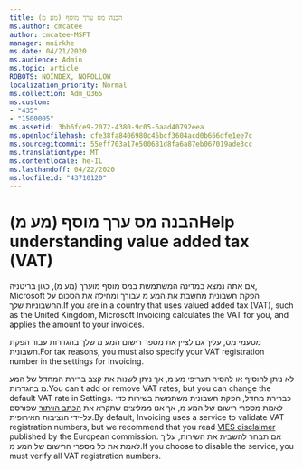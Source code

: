 ```yaml
---
title: הבנה מס ערך מוסף (מע מ)
ms.author: cmcatee
author: cmcatee-MSFT
manager: mnirkhe
ms.date: 04/21/2020
ms.audience: Admin
ms.topic: article
ROBOTS: NOINDEX, NOFOLLOW
localization_priority: Normal
ms.collection: Adm_O365
ms.custom:
- "435"
- "1500005"
ms.assetid: 3bb6fce9-2072-4380-9c05-6aad40792eea
ms.openlocfilehash: cfe38fa8406980c45bcf3604acd0b666dfe1ee7c
ms.sourcegitcommit: 55eff703a17e500681d8fa6a87eb067019ade3cc
ms.translationtype: MT
ms.contentlocale: he-IL
ms.lasthandoff: 04/22/2020
ms.locfileid: "43710120"
---
```

# <a name="help-understanding-value-added-tax-vat"></a><span data-ttu-id="47da1-102">הבנה מס ערך מוסף (מע מ)</span><span class="sxs-lookup"><span data-stu-id="47da1-102">Help understanding value added tax (VAT)</span></span>

<span data-ttu-id="47da1-103">אם אתה נמצא במדינה המשתמשת במס מוסף מוערך (מע מ), כגון בריטניה, Microsoft הפקת חשבונית מחשבת את המע מ עבורך ומחילה את הסכום על החשבוניות שלך.</span><span class="sxs-lookup"><span data-stu-id="47da1-103">If you are in a country that uses valued added tax (VAT), such as the United Kingdom, Microsoft Invoicing calculates the VAT for you, and applies the amount to your invoices.</span></span>
  
<span data-ttu-id="47da1-104">מטעמי מס, עליך גם לציין את מספר רישום המע מ שלך בהגדרות עבור הפקת חשבונית.</span><span class="sxs-lookup"><span data-stu-id="47da1-104">For tax reasons, you must also specify your VAT registration number in the settings for Invoicing.</span></span>
  
<span data-ttu-id="47da1-105">לא ניתן להוסיף או להסיר תעריפי מע מ, אך ניתן לשנות את קצב ברירת המחדל של המע מ בהגדרות.</span><span class="sxs-lookup"><span data-stu-id="47da1-105">You can't add or remove VAT rates, but you can change the default VAT rate in Settings.</span></span> <span data-ttu-id="47da1-106">כברירת מחדל, הפקת חשבונית משתמשת בשירות כדי לאמת מספרי רישום של המע מ, אך אנו ממליצים שתקרא את [הכתב הויתור](https://go.microsoft.com/fwlink/?LinkID=841741) שפורסם על-ידי הנציבות האירופית.</span><span class="sxs-lookup"><span data-stu-id="47da1-106">By default, Invoicing uses a service to validate VAT registration numbers, but we recommend that you read [VIES disclaimer](https://go.microsoft.com/fwlink/?LinkID=841741) published by the European commission.</span></span> <span data-ttu-id="47da1-107">אם תבחר להשבית את השירות, עליך לאמת את כל מספרי הרישום של המע מ.</span><span class="sxs-lookup"><span data-stu-id="47da1-107">If you choose to disable the service, you must verify all VAT registration numbers.</span></span>